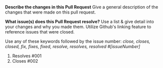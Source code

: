 **Describe the changes in this Pull Request**
Give a general description of the changes that were made on this pull request. 

**What issue(s) does this Pull Request resolve?**
Use a list & give detail into your changes and why you made them. Utilize Github's linking feature to reference issues that were closed.

Use any of these keywords followed by the issue number: _close, closes, closed, fix, fixes, fixed, resolve, resolves, resolved #[issueNumber]_

1. Resolves #001
2. Closes #002

